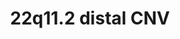 ---
annotations: []
authors:
- Chris1330
citedin: ''
communities: []
description: 22q11.2 CNV draft
last-edited: 2025-06-11
ndex: null
organisms:
- Homo sapiens
redirect_from:
- /index.php/Pathway:WP5546
- /instance/WP5546
- /instance/WP5546_r139377
revision: r139377
schema-jsonld:
- '@context': https://schema.org/
  '@id': https://wikipathways.github.io/pathways/WP5546.html
  '@type': Dataset
  creator:
    '@type': Organization
    name: WikiPathways
  description: 22q11.2 CNV draft
  keywords:
  - AK8
  - AQR
  - ARIH1
  - ATF6
  - BCR
  - BUD31
  - CABP1
  - CALR
  - CAMK1
  - CAMK2A
  - CAMK4
  - CANX
  - CBL
  - CCDC116
  - CD79A
  - CD79B
  - CDC16
  - CDC5L
  - CHEK1
  - CRNKL1
  - CUL2
  - CWC15
  - CWC22
  - DHX16
  - DNAJB11
  - DNAJB13
  - DYDC1
  - DYNLL1
  - EFTUD2
  - ELOB
  - ELOC
  - ERP29
  - FAU
  - GGTLC2
  - GNAZ
  - GTP
  - HSP90B1
  - HSPA5
  - HYOU1
  - IGLL1
  - IGLL5
  - IQUB
  - LRP4
  - MAPK1
  - MDM2
  - NEDD4
  - NME5
  - PAK1
  - PAK2
  - PDIA2
  - PDIA4
  - PHF5A
  - PLRG1
  - PPIB
  - PPIE
  - PPIL1
  - PPIL2
  - PPIL4
  - PPIL6
  - PPM1F
  - PRAME
  - PRKN
  - PRPF8
  - PTPA
  - RAB36
  - RACK1
  - RBM22
  - RBX1
  - RILP
  - RNF113A
  - RNF19B
  - ROPN1L
  - RPS11
  - RPS12
  - RPS13
  - RPS14
  - RPS15
  - RPS15A
  - RPS16
  - RPS17
  - RPS18
  - RPS19
  - RPS20
  - RPS21
  - RPS24
  - RPS26
  - RPS27A
  - RPS29
  - RPS3
  - RPS5
  - RPS6
  - RPS7
  - RPS8
  - RPSA
  - RSPH14
  - RSPH6A
  - RSPH9
  - SDF2L1
  - SF3A1
  - SF3A2
  - SF3A3
  - SF3B1
  - SF3B2
  - SF3B3
  - SF3B4
  - SF3B5
  - SNRNP200
  - SNRNP40
  - SNRPA1
  - SNRPB
  - SNRPB2
  - SNRPD1
  - SNRPD2
  - SNRPD3
  - SNRPE
  - SNRPF
  - SNRPG
  - SNW1
  - SOX9
  - SRRM2
  - TDRD3
  - TOP3B
  - TP53
  - UBA1
  - UBA6
  - UBE2L3
  - UBE3A
  - UGGT1
  - VPREB1
  - XAB2
  - XBP1
  - YDJC
  - YPEL1
  - ZNF280A
  - ZNF280B
  license: CC0
  name: 22q11.2 distal CNV
seo: CreativeWork
title: 22q11.2 distal CNV
wpid: WP5546
---